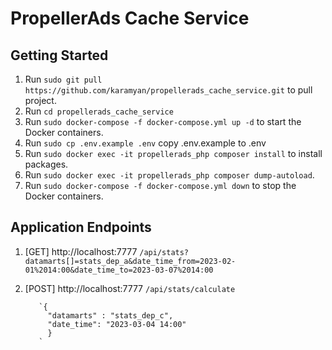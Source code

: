 # PropellerAds Cache Service

## Getting Started

1. Run `sudo git pull https://github.com/karamyan/propellerads_cache_service.git` to pull project.
2. Run `cd propellerads_cache_service`
3. Run `sudo docker-compose -f docker-compose.yml up -d` to start the Docker containers.
4. Run `sudo cp .env.example .env` copy .env.example to .env
5. Run `sudo docker exec -it propellerads_php composer install` to install packages.
6. Run `sudo docker exec -it propellerads_php composer dump-autoload`.
7. Run `sudo docker-compose -f docker-compose.yml down` to stop the Docker containers.


## Application Endpoints

1.  [GET] http://localhost:7777
           `/api/stats?datamarts[]=stats_dep_a&date_time_from=2023-02-01%2014:00&date_time_to=2023-03-07%2014:00`

2.  [POST] http://localhost:7777
           `/api/stats/calculate`
   
           `{
             "datamarts" : "stats_dep_c",
             "date_time": "2023-03-04 14:00"
             }
           `
